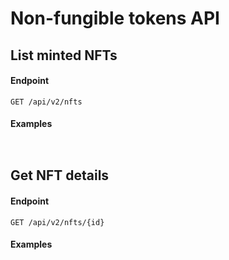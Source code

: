 # Non-fungible tokens API

## List minted NFTs

#### Endpoint

```HTTP
GET /api/v2/nfts
```

#### Examples

```sh
```

```json
```

## Get NFT details

#### Endpoint

```HTTP
GET /api/v2/nfts/{id}
```

#### Examples

```sh
```

```json
```